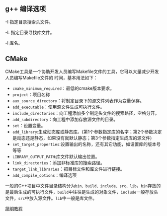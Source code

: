 ## g++ 编译选项

-I 指定目录搜索头文件。

-L 指定目录寻找库文件。

-l 库名。

## CMake
CMake工具是一个协助开发人员编写Makefile文件的工具，它可以大量减少开发人员编写Makefile文件的
时间，基本用法如下：
- `cmake_minimum_required`：最低的cmake版本要求。
- `project`：项目名称
- `aux_source_directory`：将制定目录下的源文件列表作为变量保存。
- `add_executable`：使用源文件生成可执行文件。
- `include_directories`：向工程添加多个制定头文件的搜索路径，空格分开。
- `add_subdirectory`：向工程中添加存放源文件的目录。
- `set`：设置变量。
- `add_library`:生成动态库或静态库。(第1个参数指定库的名字；第2个参数决定是动态还是静态，如果没有就默认静态；第3个参数指定生成库的源文件)
- `set_target_properties`:设置输出的名称，还有其它功能，如设置库的版本号等等
- `LIBRARY_OUTPUT_PATH`:库文件默认输出位置。
- `link_directories`：添加非标准库的搜索路径。
- `target_link_libraries`：把目标文件和库文件进行链接。
- `add_compile_options`：编译选项

一般的C++项目中文件目录结构分为`bin、build、include、src、lib`，`bin`存放的是最后生成的可执行文件，`build`中往往是生成的对象文件，`include`一般存放头文件，`src`中放入源文件。`lib`中一般是库文件。

[简明教程](https://blog.csdn.net/whahu1989/article/details/82078563)
